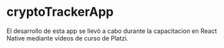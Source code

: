 # cryptoTrackerApp

El desarrollo de esta app se llevó a cabo durante la capacitacion en React Native mediante videos de curso de Platzi.

